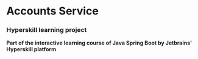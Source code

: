 # Accounts Service
### Hyperskill learning project
**Part of the interactive learning course of Java Spring Boot by Jetbrains' Hyperskill platform**
